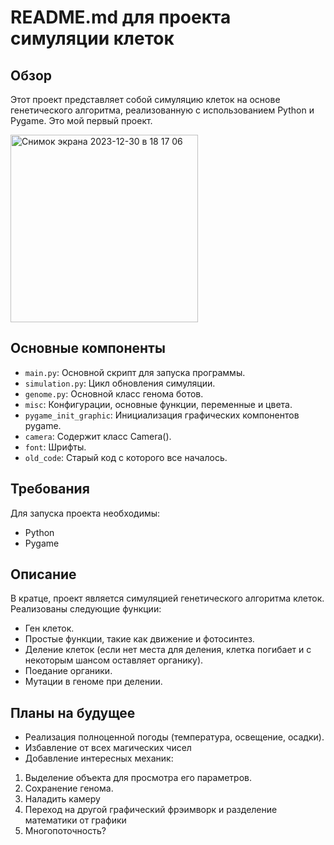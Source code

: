 # README.md для проекта симуляции клеток

## Обзор
Этот проект представляет собой симуляцию клеток на основе генетического алгоритма, реализованную с использованием Python и Pygame. Это мой первый проект.

<img width="300" alt="Снимок экрана 2023-12-30 в 18 17 06" src="https://github.com/PilotOfAsuka/CellLabPython/assets/150352161/86b87f0f-9ac3-44b9-9a6e-1331b09babe3">


## Основные компоненты
- `main.py`: Основной скрипт для запуска программы.
- `simulation.py`: Цикл обновления симуляции.
- `genome.py`: Основной класс генома ботов.
- `misc`: Конфигурации, основные функции, переменные и цвета.
- `pygame_init_graphic`: Инициализация графических компонентов pygame.
- `camera`: Содержит класс Camera().
- `font`: Шрифты.
- `old_code`: Старый код с которого все началось.


## Требования
Для запуска проекта необходимы:
- Python
- Pygame

## Описание
В кратце, проект является симуляцией генетического алгоритма клеток. Реализованы следующие функции:
- Ген клеток.
- Простые функции, такие как движение и фотосинтез.
- Деление клеток (если нет места для деления, клетка погибает и с некоторым шансом оставляет органику).
- Поедание органики.
- Мутации в геноме при делении.

## Планы на будущее
- Реализация полноценной погоды (температура, освещение, осадки).
- Избавление от всех магических чисел
- Добавление интересных механик:
1. Выделение объекта для просмотра его параметров.
2. Сохранение генома.
3. Наладить камеру
4. Переход на другой графический фрэимворк и разделение математики от графики
5. Многопоточность?
